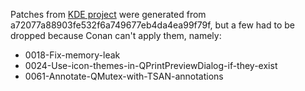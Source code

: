 Patches from [KDE project](https://community.kde.org/Qt5PatchCollection) were generated from a72077a88903fe532f6a749677eb4da4ea99f79f, but a few had to be dropped because Conan can't apply them, namely:

- 0018-Fix-memory-leak
- 0024-Use-icon-themes-in-QPrintPreviewDialog-if-they-exist
- 0061-Annotate-QMutex-with-TSAN-annotations
